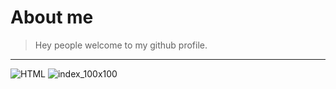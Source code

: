 # About me
> Hey people welcome to my github profile.
<hr>

![HTML](https://developer.mozilla.org/en-US/docs/Web/Guide/HTML/HTML5)
![index_100x100](https://user-images.githubusercontent.com/80757858/113532315-b1086200-95e8-11eb-94e2-3cb042224461.png)
